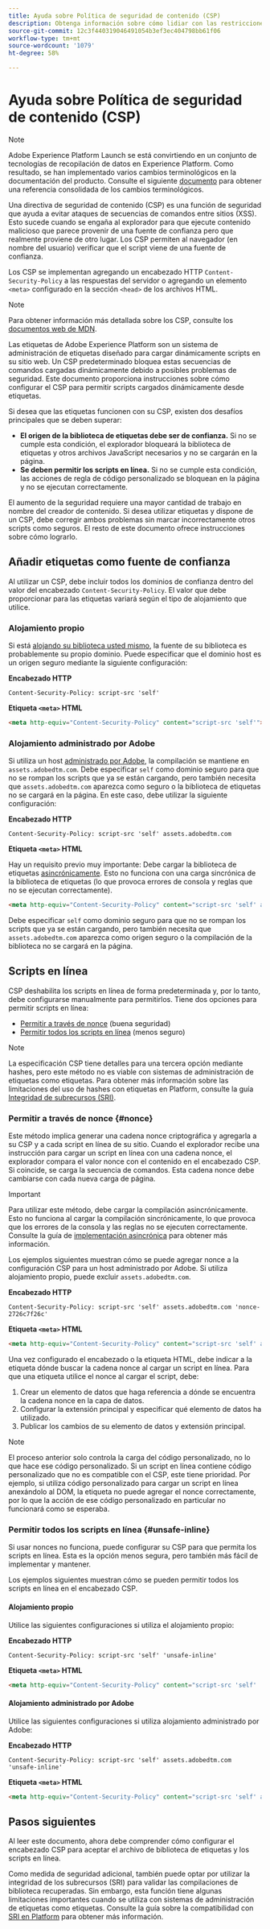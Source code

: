 ```yaml
---
title: Ayuda sobre Política de seguridad de contenido (CSP)
description: Obtenga información sobre cómo lidiar con las restricciones de la Política de seguridad de contenido (CSP) al integrar su sitio web con etiquetas en Adobe Experience Platform.
source-git-commit: 12c3f440319046491054b3ef3ec404798bb61f06
workflow-type: tm+mt
source-wordcount: '1079'
ht-degree: 58%

---
```


# Ayuda sobre Política de seguridad de contenido (CSP)

>[!NOTE]
>
>Adobe Experience Platform Launch se está convirtiendo en un conjunto de tecnologías de recopilación de datos en Experience Platform. Como resultado, se han implementado varios cambios terminológicos en la documentación del producto. Consulte el siguiente [documento](../../term-updates.md) para obtener una referencia consolidada de los cambios terminológicos.

Una directiva de seguridad de contenido (CSP) es una función de seguridad que ayuda a evitar ataques de secuencias de comandos entre sitios (XSS). Esto sucede cuando se engaña al explorador para que ejecute contenido malicioso que parece provenir de una fuente de confianza pero que realmente proviene de otro lugar. Los CSP permiten al navegador (en nombre del usuario) verificar que el script viene de una fuente de confianza.

Los CSP se implementan agregando un encabezado HTTP `Content-Security-Policy` a las respuestas del servidor o agregando un elemento `<meta>` configurado en la sección `<head>` de los archivos HTML.

>[!NOTE]
>
> Para obtener información más detallada sobre los CSP, consulte los [documentos web de MDN](https://developer.mozilla.org/es/docs/Web/HTTP/CSP).

Las etiquetas de Adobe Experience Platform son un sistema de administración de etiquetas diseñado para cargar dinámicamente scripts en su sitio web. Un CSP predeterminado bloquea estas secuencias de comandos cargadas dinámicamente debido a posibles problemas de seguridad. Este documento proporciona instrucciones sobre cómo configurar el CSP para permitir scripts cargados dinámicamente desde etiquetas.

Si desea que las etiquetas funcionen con su CSP, existen dos desafíos principales que se deben superar:

* **El origen de la biblioteca de etiquetas debe ser de confianza.** Si no se cumple esta condición, el explorador bloqueará la biblioteca de etiquetas y otros archivos JavaScript necesarios y no se cargarán en la página.
* **Se deben permitir los scripts en línea.** Si no se cumple esta condición, las acciones de regla de código personalizado se bloquean en la página y no se ejecutan correctamente.

El aumento de la seguridad requiere una mayor cantidad de trabajo en nombre del creador de contenido. Si desea utilizar etiquetas y dispone de un CSP, debe corregir ambos problemas sin marcar incorrectamente otros scripts como seguros. El resto de este documento ofrece instrucciones sobre cómo lograrlo.

## Añadir etiquetas como fuente de confianza

Al utilizar un CSP, debe incluir todos los dominios de confianza dentro del valor del encabezado `Content-Security-Policy`. El valor que debe proporcionar para las etiquetas variará según el tipo de alojamiento que utilice.

### Alojamiento propio

Si está [alojando su biblioteca usted mismo](../publishing/hosts/self-hosting-libraries.md), la fuente de su biblioteca es probablemente su propio dominio. Puede especificar que el dominio host es un origen seguro mediante la siguiente configuración:

**Encabezado HTTP**

```http
Content-Security-Policy: script-src 'self'
```

**Etiqueta `<meta>` HTML**

```html
<meta http-equiv="Content-Security-Policy" content="script-src 'self'">
```

### Alojamiento administrado por Adobe

Si utiliza un host [administrado por Adobe](../publishing/hosts/managed-by-adobe-host.md), la compilación se mantiene en `assets.adobedtm.com`. Debe especificar `self` como dominio seguro para que no se rompan los scripts que ya se están cargando, pero también necesita que `assets.adobedtm.com` aparezca como seguro o la biblioteca de etiquetas no se cargará en la página. En este caso, debe utilizar la siguiente configuración:

**Encabezado HTTP**

```http
Content-Security-Policy: script-src 'self' assets.adobedtm.com
```

**Etiqueta `<meta>` HTML**


Hay un requisito previo muy importante: Debe cargar la biblioteca de etiquetas [asincrónicamente](./asynchronous-deployment.md). Esto no funciona con una carga sincrónica de la biblioteca de etiquetas (lo que provoca errores de consola y reglas que no se ejecutan correctamente).

```html
<meta http-equiv="Content-Security-Policy" content="script-src 'self' assets.adobedtm.com">
```

Debe especificar `self` como dominio seguro para que no se rompan los scripts que ya se están cargando, pero también necesita que `assets.adobedtm.com` aparezca como origen seguro o la compilación de la biblioteca no se cargará en la página.

## Scripts en línea

CSP deshabilita los scripts en línea de forma predeterminada y, por lo tanto, debe configurarse manualmente para permitirlos. Tiene dos opciones para permitir scripts en línea:

* [Permitir a través de nonce](#nonce) (buena seguridad)
* [Permitir todos los scripts en línea](#unsafe-inline) (menos seguro)

>[!NOTE]
>
>La especificación CSP tiene detalles para una tercera opción mediante hashes, pero este método no es viable con sistemas de administración de etiquetas como etiquetas. Para obtener más información sobre las limitaciones del uso de hashes con etiquetas en Platform, consulte la guía [Integridad de subrecursos (SRI)](./sri.md).

### Permitir a través de nonce {#nonce}

Este método implica generar una cadena nonce criptográfica y agregarla a su CSP y a cada script en línea de su sitio. Cuando el explorador recibe una instrucción para cargar un script en línea con una cadena nonce, el explorador compara el valor nonce con el contenido en el encabezado CSP. Si coincide, se carga la secuencia de comandos. Esta cadena nonce debe cambiarse con cada nueva carga de página.

>[!IMPORTANT]
>
>Para utilizar este método, debe cargar la compilación asincrónicamente. Esto no funciona al cargar la compilación sincrónicamente, lo que provoca que los errores de la consola y las reglas no se ejecuten correctamente. Consulte la guía de [implementación asincrónica](./asynchronous-deployment.md) para obtener más información.

Los ejemplos siguientes muestran cómo se puede agregar nonce a la configuración CSP para un host administrado por Adobe. Si utiliza alojamiento propio, puede excluir `assets.adobedtm.com`.

**Encabezado HTTP**

```http
Content-Security-Policy: script-src 'self' assets.adobedtm.com 'nonce-2726c7f26c'
```

**Etiqueta `<meta>` HTML**

```html
<meta http-equiv="Content-Security-Policy" content="script-src 'self' assets.adobedtm.com 'nonce-2726c7f26c'">
```

Una vez configurado el encabezado o la etiqueta HTML, debe indicar a la etiqueta dónde buscar la cadena nonce al cargar un script en línea. Para que una etiqueta utilice el nonce al cargar el script, debe:

1. Crear un elemento de datos que haga referencia a dónde se encuentra la cadena nonce en la capa de datos.
1. Configurar la extensión principal y especificar qué elemento de datos ha utilizado.
1. Publicar los cambios de su elemento de datos y extensión principal.

>[!NOTE]
>
>El proceso anterior solo controla la carga del código personalizado, no lo que hace ese código personalizado. Si un script en línea contiene código personalizado que no es compatible con el CSP, este tiene prioridad. Por ejemplo, si utiliza código personalizado para cargar un script en línea anexándolo al DOM, la etiqueta no puede agregar el nonce correctamente, por lo que la acción de ese código personalizado en particular no funcionará como se esperaba.

### Permitir todos los scripts en línea {#unsafe-inline}

Si usar nonces no funciona, puede configurar su CSP para que permita los scripts en línea. Esta es la opción menos segura, pero también más fácil de implementar y mantener.

Los ejemplos siguientes muestran cómo se pueden permitir todos los scripts en línea en el encabezado CSP.

#### Alojamiento propio

Utilice las siguientes configuraciones si utiliza el alojamiento propio:

**Encabezado HTTP**

```http
Content-Security-Policy: script-src 'self' 'unsafe-inline'
```

**Etiqueta `<meta>` HTML**

```html
<meta http-equiv="Content-Security-Policy" content="script-src 'self' 'unsafe-inline'">
```

#### Alojamiento administrado por Adobe

Utilice las siguientes configuraciones si utiliza alojamiento administrado por Adobe:

**Encabezado HTTP**

```http
Content-Security-Policy: script-src 'self' assets.adobedtm.com 'unsafe-inline'
```

**Etiqueta `<meta>` HTML**

```html
<meta http-equiv="Content-Security-Policy" content="script-src 'self' assets.adobedtm.com 'unsafe-inline'">
```

## Pasos siguientes

Al leer este documento, ahora debe comprender cómo configurar el encabezado CSP para aceptar el archivo de biblioteca de etiquetas y los scripts en línea.

Como medida de seguridad adicional, también puede optar por utilizar la integridad de los subrecursos (SRI) para validar las compilaciones de biblioteca recuperadas. Sin embargo, esta función tiene algunas limitaciones importantes cuando se utiliza con sistemas de administración de etiquetas como etiquetas. Consulte la guía sobre la compatibilidad con [SRI en Platform](./sri.md) para obtener más información.
